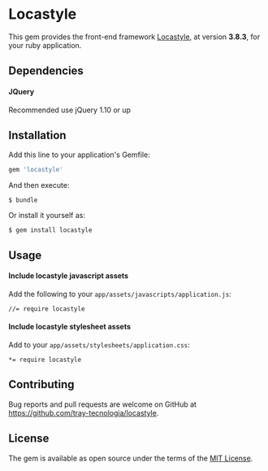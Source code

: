 # Locastyle

This gem provides the front-end framework [Locastyle](https://github.com/locaweb/locawebstyle), at version **3.8.3**, for your ruby application.

## Dependencies

#### JQuery

Recommended use jQuery 1.10 or up

## Installation

Add this line to your application's Gemfile:

```ruby
gem 'locastyle'
```

And then execute:

    $ bundle

Or install it yourself as:

    $ gem install locastyle

## Usage

#### Include locastyle javascript assets

Add the following to your `app/assets/javascripts/application.js`:

    //= require locastyle

#### Include locastyle stylesheet assets

Add to your `app/assets/stylesheets/application.css`:

    *= require locastyle

## Contributing

Bug reports and pull requests are welcome on GitHub at https://github.com/tray-tecnologia/locastyle.

## License

The gem is available as open source under the terms of the [MIT License](http://opensource.org/licenses/MIT).
